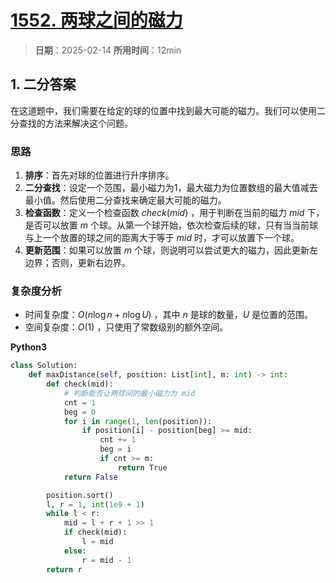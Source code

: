 # [1552. 两球之间的磁力](https://leetcode.cn/problems/magnetic-force-between-two-balls/description/)

> **日期**：2025-02-14
> **所用时间**：12min

## 1. 二分答案

在这道题中，我们需要在给定的球的位置中找到最大可能的磁力。我们可以使用二分查找的方法来解决这个问题。

### 思路

1. **排序**：首先对球的位置进行升序排序。
2. **二分查找**：设定一个范围，最小磁力为1，最大磁力为位置数组的最大值减去最小值。然后使用二分查找来确定最大可能的磁力。
3. **检查函数**：定义一个检查函数 $check(mid)$ ，用于判断在当前的磁力 $mid$ 下，是否可以放置 $m$ 个球。从第一个球开始，依次检查后续的球，只有当当前球与上一个放置的球之间的距离大于等于 $mid$ 时，才可以放置下一个球。
4. **更新范围**：如果可以放置 $m$ 个球，则说明可以尝试更大的磁力，因此更新左边界；否则，更新右边界。

### 复杂度分析

- 时间复杂度：$O(n \log n + n \log U)$ ，其中 $n$ 是球的数量，$U$ 是位置的范围。
- 空间复杂度：$O(1)$ ，只使用了常数级别的额外空间。

**Python3**

```python
class Solution:
    def maxDistance(self, position: List[int], m: int) -> int:
        def check(mid):
            # 判断能否让两球间的最小磁力为 mid
            cnt = 1
            beg = 0
            for i in range(1, len(position)):
                if position[i] - position[beg] >= mid:
                    cnt += 1
                    beg = i
                    if cnt >= m:
                        return True
            return False

        position.sort()
        l, r = 1, int(1e9 + 1)
        while l < r:
            mid = l + r + 1 >> 1
            if check(mid):
                l = mid
            else:
                r = mid - 1
        return r
```